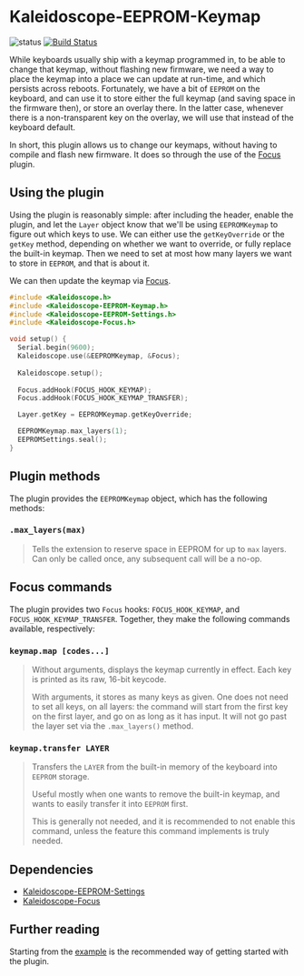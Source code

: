 # Kaleidoscope-EEPROM-Keymap

![status][st:stable] [![Build Status][travis:image]][travis:status]

 [travis:image]: https://travis-ci.org/keyboardio/Kaleidoscope-EEPROM-Keymap.svg?branch=master
 [travis:status]: https://travis-ci.org/keyboardio/Kaleidoscope-EEPROM-Keymap

 [st:stable]: https://img.shields.io/badge/stable-✔-black.svg?style=flat&colorA=44cc11&colorB=494e52
 [st:broken]: https://img.shields.io/badge/broken-X-black.svg?style=flat&colorA=e05d44&colorB=494e52
 [st:experimental]: https://img.shields.io/badge/experimental----black.svg?style=flat&colorA=dfb317&colorB=494e52

While keyboards usually ship with a keymap programmed in, to be able to change
that keymap, without flashing new firmware, we need a way to place the keymap
into a place we can update at run-time, and which persists across reboots.
Fortunately, we have a bit of `EEPROM` on the keyboard, and can use it to store
either the full keymap (and saving space in the firmware then), or store an
overlay there. In the latter case, whenever there is a non-transparent key on
the overlay, we will use that instead of the keyboard default.

In short, this plugin allows us to change our keymaps, without having to compile
and flash new firmware. It does so through the use of the [Focus][plugin:focus]
plugin.

 [plugin:focus]: https://github.com/keyboardio/Kaleidoscope-Focus

## Using the plugin

Using the plugin is reasonably simple: after including the header, enable the
plugin, and let the `Layer` object know that we'll be using `EEPROMKeymap` to
figure out which keys to use. We can either use the `getKeyOverride` or the
`getKey` method, depending on whether we want to override, or fully replace the
built-in keymap. Then we need to set at most how many layers we want to store in
`EEPROM`, and that is about it.

We can then update the keymap via [Focus][plugin:focus].

```c++
#include <Kaleidoscope.h>
#include <Kaleidoscope-EEPROM-Keymap.h>
#include <Kaleidoscope-EEPROM-Settings.h>
#include <Kaleidoscope-Focus.h>

void setup() {
  Serial.begin(9600);
  Kaleidoscope.use(&EEPROMKeymap, &Focus);
  
  Kaleidoscope.setup();
  
  Focus.addHook(FOCUS_HOOK_KEYMAP);
  Focus.addHook(FOCUS_HOOK_KEYMAP_TRANSFER);

  Layer.getKey = EEPROMKeymap.getKeyOverride;

  EEPROMKeymap.max_layers(1);
  EEPROMSettings.seal();
}
```

## Plugin methods

The plugin provides the `EEPROMKeymap` object, which has the following methods:

### `.max_layers(max)`

> Tells the extension to reserve space in EEPROM for up to `max` layers. Can
> only be called once, any subsequent call will be a no-op.

## Focus commands

The plugin provides two `Focus` hooks: `FOCUS_HOOK_KEYMAP`, and
`FOCUS_HOOK_KEYMAP_TRANSFER`. Together, they make the following commands
available, respectively:

### `keymap.map [codes...]`

> Without arguments, displays the keymap currently in effect. Each key is
> printed as its raw, 16-bit keycode.
>
> With arguments, it stores as many keys as given. One does not need to set all
> keys, on all layers: the command will start from the first key on the first
> layer, and go on as long as it has input. It will not go past the layer set
> via the `.max_layers()` method.

### `keymap.transfer LAYER`

> Transfers the `LAYER` from the built-in memory of the keyboard into `EEPROM`
> storage.
>
> Useful mostly when one wants to remove the built-in keymap, and wants to
> easily transfer it into `EEPROM` first.
>
> This is generally not needed, and it is recommended to not enable this
> command, unless the feature this command implements is truly needed.

## Dependencies

* [Kaleidoscope-EEPROM-Settings](https://github.com/keyboardio/Kaleidoscope-EEPROM-Settings)
* [Kaleidoscope-Focus](https://github.com/keyboardio/Kaleidoscope-Focus)

## Further reading

Starting from the [example][plugin:example] is the recommended way of getting
started with the plugin.

  [plugin:example]: https://github.com/keyboardio/Kaleidoscope-EEPROM-Keymap/blob/master/examples/EEPROM-Keymap/EEPROM-Keymap.ino
